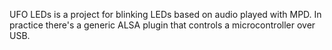 UFO LEDs is a project for blinking LEDs based on audio played with MPD.
In practice there's a generic ALSA plugin that controls a microcontroller over USB.
